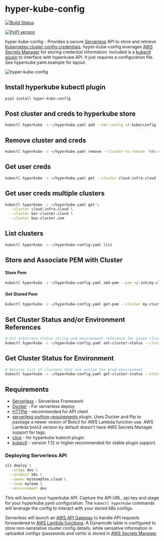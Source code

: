 # hyper-kube-config

[![Build Status](https://travis-ci.org/silvermullet/hyper-kube-config.svg?branch=master)](https://travis-ci.org/silvermullet/hyper-kube-config)

[![PyPI version](https://badge.fury.io/py/hyper-kube-config.svg)](https://badge.fury.io/py/hyper-kube-config)

hyper-kube-config - Provides a secure [Serverless](https://serverless.com/) API to store and retrieve [Kubernetes cluster config credentials](https://kubernetes.io/docs/tasks/access-application-cluster/configure-access-multiple-clusters/). hyper-kube-config leverages [AWS Secrets Manager](https://docs.aws.amazon.com/secretsmanager/index.html) for storing credential information. Included is a [kubectl plugin](https://kubernetes.io/docs/tasks/extend-kubectl/kubectl-plugins/) to interface with hyperkube API. It just requires a configuration file. See hyperkube.yaml.example for layout.

![hyper-kube-config](https://user-images.githubusercontent.com/538171/46702337-8edc2780-cbd7-11e8-8ba5-dbbe9916708a.png)



## Install hyperkube kubectl plugin

```bash
pip3 install hyper-kube-config 
```

## Post cluster and creds to hyperkube store
```bash
kubectl hyperkube -c ~/hyperkube.yaml add --k8s-config ~/.kube/config
```

## Remove cluster and creds
```bash
kubectl hyperkube -c ~/hyperkube.yaml remove --cluster-to-remove 'k8s-cluster-example.cloud' 
```

## Get user creds

```bash
kubectl hyperkube -c ~/hyperkube.yaml get --cluster cloud-infra.cloud
```

## Get user creds multiple clusters
```bash
kubectl hyperkube -c ~/hyperkube.yaml get \
  --cluster cloud-infra.cloud \
  --cluster bar-cluster.cloud \
  --cluster baz-cluster.com 
```

## List clusters

```bash
kubectl hyperkube -c ~/hyperkube-config.yaml list
```

## Store and Associate PEM with Cluster

#### Store Pem

```bash
kubectl hyperkube -c ~/hyperkube-config.yaml add-pem --pem ~/.ssh/my-cluster.pem 
```

#### Get Stored Pem

```bash
kubectl hyperkube -c ~/hyperkube-config.yaml get-pem --cluster my-cluster.net
```

## Set Cluster Status and/or Environment References

```bash
# Set arbitrary status string and environment reference for given cluster
kubectl hyperkube -c ~/hyperkube-config.yaml set-cluster-status --cluster my-cluster.net --status active --environment stage
```

## Get Cluster Status for Environment

```bash
# Returns list of clusters that are active for prod environment
kubectl hyperkube -c ~/hyperkube-config.yaml get-cluster-status --status active --environment prod
```

## Requirements

* [Serverless](https://serverless.com/) - Serverless Framework
* [Docker](https://docker.com) - For serverless deploy
* [HTTPie](https://httpie.org/) - recommended for API client
* [serverless-python-requirements](https://www.npmjs.com/package/serverless-python-requirements) plugin. Uses Docker and Pip to package a newer vesion of Boto3 for AWS Lambda function use. AWS Lambda boto3 version by default doesn't have AWS Secrets Manager support for tags.
* [click](https://click.palletsprojects.com/en/7.x/) - for hyperkube kubectl plugin
* [kubectl](https://kubernetes.io/docs/tasks/tools/install-kubectl/) - version 1.12 or higher recommended for stable plugin support.

### Deploying Serverless API

```bash
sls deploy \
  --stage dev \
  --product k8s \
  --owner myteam@foo.cloud \
  --team myteam \
  --environment dev
```
This will launch your hyperkube API. Capture the API URL, api key and stage for your hyperkube.yaml configuration. The `kubectl hyperkube` commands will leverage the config to interact with your stored k8s configs.

Serverless will launch an [AWS API Gateway](https://docs.aws.amazon.com/apigateway/index.html) to handle API requests forwardered to [AWS Lambda functions](https://docs.aws.amazon.com/lambda/index.html#lang/en_us). A Dynamodb table is configured to store non-senstative cluster config details, while sensative information in uploaded configs (passwords and certs) is stored in [AWS Secrets Manager](https://docs.aws.amazon.com/secretsmanager/index.html).
